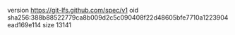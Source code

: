 version https://git-lfs.github.com/spec/v1
oid sha256:388b88522779ca8b009d2c5c090408f22d48605bfe7710a1223904ead169e114
size 13141
